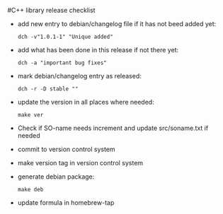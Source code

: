 #C++ library release checklist

- add new entry to debian/changelog file if it has not beed added yet:

	```
	dch -v"1.0.1-1" "Unique added"
	```

- add what has been done in this release if not there yet:

	```
	dch -a "important bug fixes"
	```

- mark debian/changelog entry as released:

	```
	dch -r -D stable ""
	```

- update the version in all places where needed:

	```
	make ver
	```

- Check if SO-name needs increment and update src/soname.txt if needed

- commit to version control system

- make version tag in version control system

- generate debian package:

	```
	make deb
	```

- update formula in homebrew-tap
